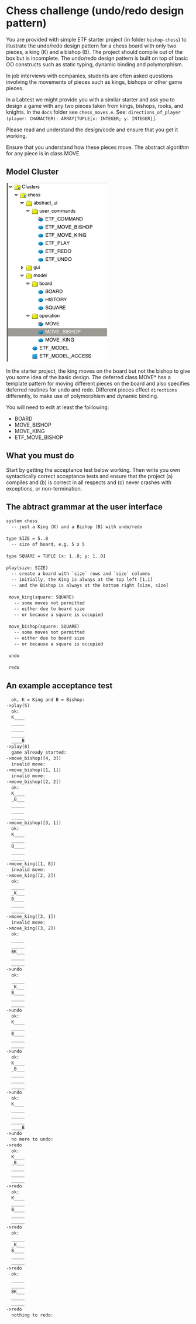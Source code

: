 # Chess challenge (undo/redo design pattern)

You are provided with simple ETF starter project (in folder `bishop-chess`) to illustrate the undo/redo design pattern for a chess board with only two pieces, a king (K) and a bishop (B). The project should compile out of the box but is incomplete. The undo/redo design pattern is built on top of basic OO constructs such as static typing, dynamic binding and polymorphism. 

In job interviews with companies, students are often asked questions involving the movements of pieces such as kings, bishops or other game pieces. 

In a Labtest we might provide you with a similar starter and ask you to design a game with any two pieces taken from kings, bishops, rooks, and knights. In the `docs` folder see `chess_moves.e`. See:
`directions_of_player (player: CHARACTER): ARRAY[TUPLE[x: INTEGER; y: INTEGER]]`.

Please read and understand the design/code and ensure that you get it working. 


Ensure that you understand how these pieces move. The abstract algorithm for any piece is in class MOVE. 
 
## Model Cluster

![Model Cluster](docs/model-cluster.png)

In the starter project, the king moves on the board but not the bishop to give you some idea of the basic design. The deferred class MOVE* has a template pattern for moving different pieces on the board and also specifies deferred routines for undo and redo. Different pieces effect `directions` differently, to make use of polymorphism and dynamic binding. 

You will need to edit at least the foillowing:

* BOARD
* MOVE_BISHOP
* MOVE_KING
* ETF_MOVE\_BISHOP

## What you must do

Start by getting the acceptance test below working. Then write you own syntactically correct acceptance tests and ensure that the project (a) compiles and (b) is correct in all respects and (c) never crashes with exceptions, or non-termination. 

## The abtract grammar at the user interface

```
system chess
  -- just a King (K) and a Bishop (B) with undo/redo

type SIZE = 5..8
  -- size of board, e.g. 5 x 5

type SQUARE = TUPLE [x: 1..8; y: 1..8]

play(size: SIZE)
  -- create a board with `size` rows and `size` columns
  -- initially, the King is always at the top left [1,1] 
  -- and the Bishop is always at the bottom right [size, size]

 move_king(square: SQUARE)
   -- some moves not permitted
   -- either due to board size
   -- or because a square is occupied

 move_bishop(square: SQUARE)
   -- some moves not permitted
   -- either due to board size
   -- or because a square is occupied

 undo

 redo
```

## An example acceptance test

```
  ok, K = King and B = Bishop:
->play(5)
  ok:
  K____
  _____
  _____
  _____
  ____B
->play(8)
  game already started:
->move_bishop([4, 3])
  invalid move:
->move_bishop([1, 1])
  invalid move:
->move_bishop([2, 2])
  ok:
  K____
  _B___
  _____
  _____
  _____
->move_bishop([3, 1])
  ok:
  K____
  _____
  B____
  _____
  _____
->move_king([1, 8])
  invalid move:
->move_king([2, 2])
  ok:
  _____
  _K___
  B____
  _____
  _____
->move_king([3, 1])
  invalid move:
->move_king([3, 2])
  ok:
  _____
  _____
  BK___
  _____
  _____
->undo
  ok:
  _____
  _K___
  B____
  _____
  _____
->undo
  ok:
  K____
  _____
  B____
  _____
  _____
->undo
  ok:
  K____
  _B___
  _____
  _____
  _____
->undo
  ok:
  K____
  _____
  _____
  _____
  ____B
->undo
  no more to undo:
->redo
  ok:
  K____
  _B___
  _____
  _____
  _____
->redo
  ok:
  K____
  _____
  B____
  _____
  _____
->redo
  ok:
  _____
  _K___
  B____
  _____
  _____
->redo
  ok:
  _____
  _____
  BK___
  _____
  _____
->redo
  nothing to redo:
```




 